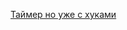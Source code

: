 <a href="https://todo-app-git-todoapphooks-georgiysids-projects.vercel.app">Таймер но уже с хуками</a>
